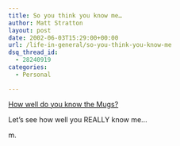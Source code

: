 ```yaml
---
title: So you think you know me…
author: Matt Stratton
layout: post
date: 2002-06-03T15:29:00+00:00
url: /life-in-general/so-you-think-you-know-me
dsq_thread_id:
  - 28240919
categories:
  - Personal

---
```

[How well do you know the Mugs?][1]

Let&#8217;s see how well you REALLY know me&#8230;

m.

 [1]: http://www.stumpyourfriends.com/stump2.cgi?90453016352002